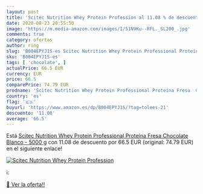 ```yaml
---
layout: post
title: 'Scitec Nutrition Whey Protein Profession al 11.08 % de descuento'
date: 2020-08-23 20:55:50
image: 'https://m.media-amazon.com/images/I/51N9Ku--RFL._SL200_.jpg'
comments: true
category: ofertas
author: ring
slug: 'B004EPYJ1S-es Scitec Nutrition Whey Protein Professional Proteína Fresa...'
sku: 'B004EPYJ1S-es'
tags: [ 'chocolate', ]
actualPrice: 66.5 EUR
currency: EUR
price: 66.5
comparePrice: 74.79 EUR
prodname: 'Scitec Nutrition Whey Protein Professional Proteína Fresa  Chocolate Blanco - 5000 g'
country: 'es'
flag: '🇪🇸'
buyurl: 'https://www.amazon.es/dp/B004EPYJ1S/?tag=tolees-21'
descuento: '11.08'
average: '66.5'
---
```


Está [Scitec Nutrition Whey Protein Professional Proteína Fresa  Chocolate Blanco - 5000 g](https://www.amazon.es/dp/B004EPYJ1S/?tag=tolees-21) con 11.08 de descuento por 66.5 EUR (original: 74.79 EUR) en el siguiente enlace!

[![Scitec Nutrition Whey Protein Profession](https://m.media-amazon.com/images/I/51N9Ku--RFL._SL200_.jpg)](https://www.amazon.es/dp/B004EPYJ1S/?tag=tolees-21)

ℹ️:


[🛒 Ver la oferta!!](https://www.amazon.es/dp/B004EPYJ1S/?tag=tolees-21)
